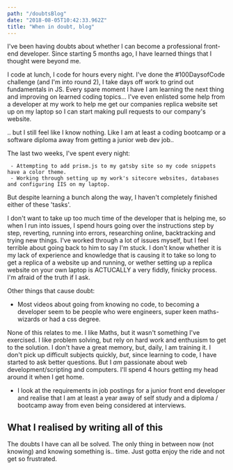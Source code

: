 ```yaml
---
path: "/doubtsBlog"
date: "2018-08-05T10:42:33.962Z"
title: "When in doubt, blog"
---
```


I've been having doubts about whether I can become a professional front-end developer.  Since starting 5 months ago, I have learned things that I thought were beyond me.  

I code at lunch, I code for hours every night.  I've done the #100DaysofCode challenge (and I'm into round 2), I take days off work to grind out fundamentals in JS.  Every spare moment I have I am learning the next thing and improving on learned coding topics... I've even enlisted some help from a developer at my work to help me get our companies replica website set up on my laptop so I can start making pull requests to our company's website.

.. but I still feel like I know nothing.  Like I am at least a coding bootcamp or a software diploma away from getting a junior web dev job..

The last two weeks, I've spent every night:

     - Attempting to add prism.js to my gatsby site so my code snippets have a color theme.
     - Working through setting up my work's sitecore websites, databases and configuring IIS on my laptop.

But despite learning a bunch along the way, I haven't completely finished either of these 'tasks'.

I don't want to take up too much time of the developer that is helping me, so when I run into issues, I spend hours going over the instructions step by step, reverting, running into errors, researching online, backtracking and trying new things.  I've worked through a lot of issues myself, but I feel terrible about going back to him to say I'm stuck.  I don't know whether it is my lack of experience and knowledge that is causing it to take so long to get a replica of a website up and running, or wether setting up a replica website on your own laptop is ACTUCALLY a very fiddly, finicky process.  I'm afraid of the truth if I ask.   

Other things that cause doubt:
- Most videos about going from knowing no code, to becoming a developer seem to be people who were engineers, super keen maths-wizards or had a css degree.

None of this relates to me.  I like Maths, but it wasn't something I've exercised.  I like problem solving, but rely on hard work and enthusism to get to the solution.  I don't have a great memory, but, daily, I am training it. I don't pick up difficult subjects quickly, *but*, since learning to code, I have started to ask better questions.
But I *am* passionate about web development/scripting and computers. I'll spend 4 hours getting my head around it when I get home.

- I look at the requirements in job postings for a junior front end developer and realise that I am at least a year away of self study and a diploma / bootcamp away from even being considered at interviews.

## What I realised by writing all of this

The doubts I have can all be solved.  The only thing in between now (not knowing) and knowing something is..  time.  Just gotta enjoy the ride and not get so frustrated.